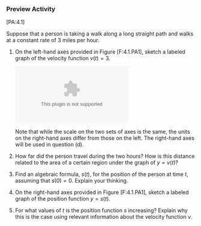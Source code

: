 ### Preview Activity

\[PA:4.1\]

Suppose that a person is taking a walk along a long straight path and
walks at a constant rate of 3 miles per hour.

1.  On the left-hand axes provided in Figure \[F:4.1.PA1\], sketch a
    labeled graph of the velocity function $v(t) = 3$.

    ![At left, axes for plotting $y = v(t)$; at right, for plotting
    $y = s(t)$.<span
    data-label="F:4.1.PA1"></span>](figures/4_1_PA1.eps)

    Note that while the scale on the two sets of axes is the same, the
    units on the right-hand axes differ from those on the left. The
    right-hand axes will be used in question (d).

2.  How far did the person travel during the two hours? How is this
    distance related to the area of a certain region under the graph of
    $y = v(t)$?

3.  Find an algebraic formula, $s(t)$, for the position of the person at
    time $t$, assuming that $s(0) = 0$. Explain your thinking.

4.  On the right-hand axes provided in Figure \[F:4.1.PA1\], sketch a
    labeled graph of the position function $y = s(t)$.

5.  For what values of $t$ is the position function $s$ increasing?
    Explain why this is the case using relevant information about the
    velocity function $v$.